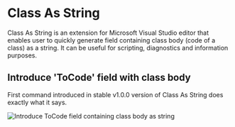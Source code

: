 # Class As String
Class As String is an extension for Microsoft Visual Studio editor that enables user to quickly generate field containing class body (code of a class) as a string. It can be useful for scripting, diagnostics and information purposes.

## Introduce 'ToCode' field with class body
First command introduced in stable v1.0.0 version of Class As String does exactly what it says.

![Introduce ToCode field containing class body as string](http://fizyka.dk/ClassAsString/IntroduceToCode.gif "Introduce ToCode field containing class body as string")
